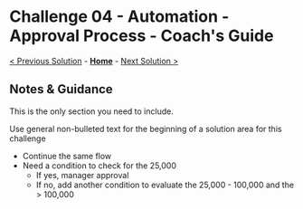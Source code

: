 # Challenge 04 - Automation - Approval Process - Coach's Guide 

[< Previous Solution](./Solution-03.md) - **[Home](./README.md)** - [Next Solution >](./Solution-05.md)

## Notes & Guidance

This is the only section you need to include.

Use general non-bulleted text for the beginning of a solution area for this challenge

- Continue the same flow
- Need a condition to check for the 25,000
  - If yes, manager approval
  - If no, add another condition to evaluate the 25,000 - 100,000 and the > 100,000
